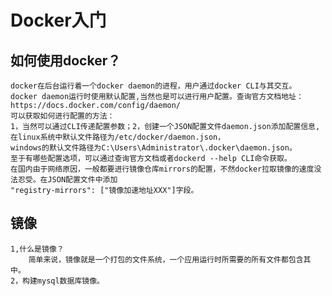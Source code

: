 # Docker入门
## 如何使用docker？
    docker在后台运行着一个docker daemon的进程，用户通过docker CLI与其交互。
    docker daemon运行时使用默认配置,当然也是可以进行用户配置。查询官方文档地址：https://docs.docker.com/config/daemon/
    可以获取如何进行配置的方法：
    1，当然可以通过CLI传递配置参数；2，创建一个JSON配置文件daemon.json添加配置信息,在linux系统中默认文件路径为/etc/docker/daemon.json，
    windows的默认文件路径为C:\Users\Administrator\.docker\daemon.json。
    至于有哪些配置选项，可以通过查询官方文档或者dockerd --help CLI命令获取。
    在国内由于网络原因，一般都要进行镜像仓库mirrors的配置，不然docker拉取镜像的速度没法忍受。在JSON配置文件中添加
    "registry-mirrors": ["镜像加速地址XXX"]字段。
    
## 镜像
    1,什么是镜像？
        简单来说，镜像就是一个打包的文件系统，一个应用运行时所需要的所有文件都包含其中。
    2，构建mysql数据库镜像。
        
